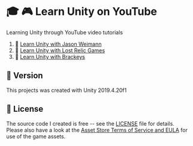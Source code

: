 # :mortar_board: :video_game: Learn Unity on YouTube

Learning Unity through YouTube video tutorials

1. :notebook_with_decorative_cover: [Learn Unity with Jason Weimann](docs/Jason-Weimann.md)
2. :notebook_with_decorative_cover: [Learn Unity with Lost Relic Games](docs/Lost-Relic-Games.md)
3. :notebook_with_decorative_cover: [Learn Unity with Brackeys](docs/Lost-Relic-Games.md)

## :memo: Version

This projects was created with Unity 2019.4.20f1

## :page_with_curl: License

The source code I created is free -- see the [LICENSE](LICENSE) file for details.  
Please also have a look at the [Asset Store Terms of Service and EULA](https://unity3d.com/legal/as_terms) for use of the game assets.
